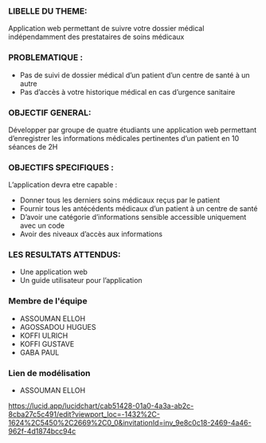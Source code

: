 ### LIBELLE DU THEME:
Application web permettant de suivre votre dossier médical indépendamment des prestataires de soins médicaux
### PROBLEMATIQUE :
* Pas de suivi de dossier médical d’un patient d’un centre de santé à un autre
* Pas d’accès à votre historique médical en cas d’urgence sanitaire
### OBJECTIF GENERAL:
Développer par groupe de quatre étudiants une application web permettant d’enregistrer les informations médicales pertinentes d’un patient en 10 séances de 2H
### OBJECTIFS SPECIFIQUES :
L’application devra etre capable :
* Donner tous les derniers soins médicaux reçus par le patient
* Fournir tous les antécédents médicaux d’un patient à un centre de santé
* D’avoir une catégorie d’informations sensible accessible uniquement avec un code
* Avoir des niveaux d’accès aux informations
### LES RESULTATS ATTENDUS:
* Une application web
* Un guide utilisateur pour l’application

### Membre de l'équipe
* ASSOUMAN ELLOH
* AGOSSADOU HUGUES
* KOFFI ULRICH
* KOFFI GUSTAVE
* GABA PAUL

### Lien de modélisation
* ASSOUMAN ELLOH

https://lucid.app/lucidchart/cab51428-01a0-4a3a-ab2c-8cba27c5c491/edit?viewport_loc=-1432%2C-1624%2C5450%2C2669%2C0_0&invitationId=inv_9e8c0c18-2469-4a46-962f-4d1874bcc94c
